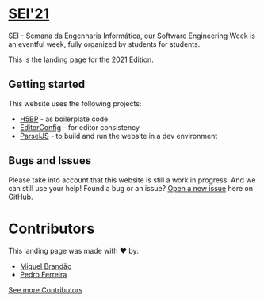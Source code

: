 # [SEI'21](https://github.com/cesium/2021.seium.org)

SEI - Semana da Engenharia Informática, our Software Engineering Week is an
eventful week, fully organized by students for students.

This is the landing page for the 2021 Edition.

## Getting started

This website uses the following projects:

* [H5BP](https://html5boilerplate.com/) - as boilerplate code
* [EditorConfig](https://editorconfig.org/) - for editor consistency
* [ParselJS](https://parceljs.org/) - to build and run the website in a dev environment

## Bugs and Issues

Please take into account that this website is still a work in progress. And
we can still use your help! Found a bug or an issue?
[Open a new issue](https://github.com/cesium/2019.seium.org/issues) here on
GitHub.

# Contributors

This landing page was made with :heart: by:

* [Miguel Brandão](https://github.com/miguelbrandao)
* [Pedro Ferreira](https://github.com/pferreira101)


[See more Contributors](https://github.com/cesium/2019.seium.org/graphs/contributors)
